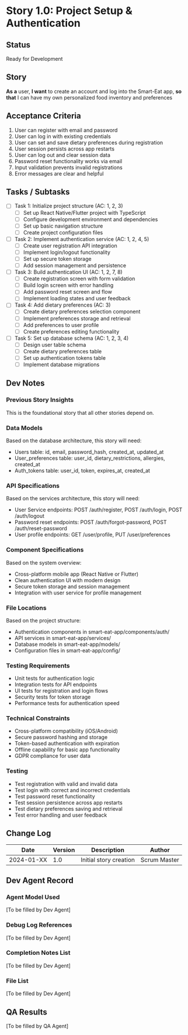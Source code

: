 # Story 1.0: Project Setup & Authentication

## Status
Ready for Development

## Story
**As a** user,
**I want** to create an account and log into the Smart-Eat app,
**so that** I can have my own personalized food inventory and preferences

## Acceptance Criteria
1. User can register with email and password
2. User can log in with existing credentials
3. User can set and save dietary preferences during registration
4. User session persists across app restarts
5. User can log out and clear session data
6. Password reset functionality works via email
7. Input validation prevents invalid registrations
8. Error messages are clear and helpful

## Tasks / Subtasks
- [ ] Task 1: Initialize project structure (AC: 1, 2, 3)
  - [ ] Set up React Native/Flutter project with TypeScript
  - [ ] Configure development environment and dependencies
  - [ ] Set up basic navigation structure
  - [ ] Create project configuration files
- [ ] Task 2: Implement authentication service (AC: 1, 2, 4, 5)
  - [ ] Create user registration API integration
  - [ ] Implement login/logout functionality
  - [ ] Set up secure token storage
  - [ ] Add session management and persistence
- [ ] Task 3: Build authentication UI (AC: 1, 2, 7, 8)
  - [ ] Create registration screen with form validation
  - [ ] Build login screen with error handling
  - [ ] Add password reset screen and flow
  - [ ] Implement loading states and user feedback
- [ ] Task 4: Add dietary preferences (AC: 3)
  - [ ] Create dietary preferences selection component
  - [ ] Implement preferences storage and retrieval
  - [ ] Add preferences to user profile
  - [ ] Create preferences editing functionality
- [ ] Task 5: Set up database schema (AC: 1, 2, 3, 4)
  - [ ] Design user table schema
  - [ ] Create dietary preferences table
  - [ ] Set up authentication tokens table
  - [ ] Implement database migrations

## Dev Notes

### Previous Story Insights
This is the foundational story that all other stories depend on.

### Data Models
Based on the database architecture, this story will need:
- Users table: id, email, password_hash, created_at, updated_at
- User_preferences table: user_id, dietary_restrictions, allergies, created_at
- Auth_tokens table: user_id, token, expires_at, created_at

### API Specifications
Based on the services architecture, this story will need:
- User Service endpoints: POST /auth/register, POST /auth/login, POST /auth/logout
- Password reset endpoints: POST /auth/forgot-password, POST /auth/reset-password
- User profile endpoints: GET /user/profile, PUT /user/preferences

### Component Specifications
Based on the system overview:
- Cross-platform mobile app (React Native or Flutter)
- Clean authentication UI with modern design
- Secure token storage and session management
- Integration with user service for profile management

### File Locations
Based on the project structure:
- Authentication components in smart-eat-app/components/auth/
- API services in smart-eat-app/services/
- Database models in smart-eat-app/models/
- Configuration files in smart-eat-app/config/

### Testing Requirements
- Unit tests for authentication logic
- Integration tests for API endpoints
- UI tests for registration and login flows
- Security tests for token storage
- Performance tests for authentication speed

### Technical Constraints
- Cross-platform compatibility (iOS/Android)
- Secure password hashing and storage
- Token-based authentication with expiration
- Offline capability for basic app functionality
- GDPR compliance for user data

### Testing
- Test registration with valid and invalid data
- Test login with correct and incorrect credentials
- Test password reset functionality
- Test session persistence across app restarts
- Test dietary preferences saving and retrieval
- Test error handling and user feedback

## Change Log
| Date | Version | Description | Author |
|------|---------|-------------|---------|
| 2024-01-XX | 1.0 | Initial story creation | Scrum Master |

## Dev Agent Record

### Agent Model Used
[To be filled by Dev Agent]

### Debug Log References
[To be filled by Dev Agent]

### Completion Notes List
[To be filled by Dev Agent]

### File List
[To be filled by Dev Agent]

## QA Results
[To be filled by QA Agent] 